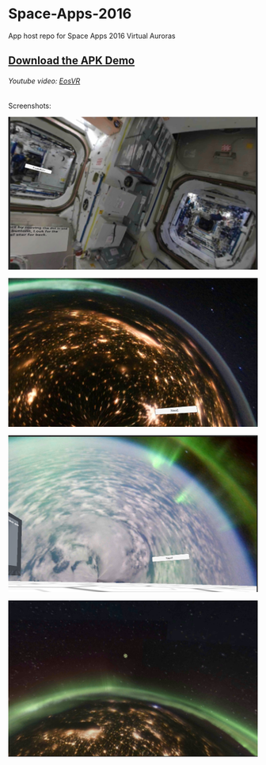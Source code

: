 # Space-Apps-2016
App host repo for Space Apps 2016 Virtual Auroras

## [Download the APK Demo](https://github.com/mtzhisham/Space-Apps-2016/blob/master/EosVRFinal.apk?raw=true) 


###### Youtube video: [EosVR](https://www.youtube.com/watch?v=qJtHOm6WZg8)




Screenshots:

![alt tag](https://raw.githubusercontent.com/mtzhisham/Space-Apps-2016/master/main.png?token=AIrURkkUskTuA7U4oK1awiFBeJtIRQPbks5XJfouwA%3D%3D)

![alt tag](https://raw.githubusercontent.com/mtzhisham/Space-Apps-2016/master/floor2.png?token=AIrURpJcN0whLFIFUnVGzLweDjxGsdrHks5XJfpbwA%3D%3D)

![alt tag](https://raw.githubusercontent.com/mtzhisham/Space-Apps-2016/master/floor3.png?token=AIrURlNjFwkEFWi6OT_d1KOjRvqDGw10ks5XJfpcwA%3D%3D)

![alt tag](https://raw.githubusercontent.com/mtzhisham/Space-Apps-2016/master/super.png?token=AIrURroTyhtDrlO6T8j1favGjOK5gGL7ks5XJfpewA%3D%3D)
